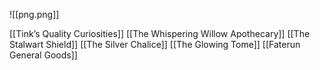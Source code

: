 ![[png.png]]

[[Tink’s Quality Curiosities]]
[[The Whispering Willow Apothecary]]
[[The Stalwart Shield]]
[[The Silver Chalice]]
[[The Glowing Tome]]
[[Faterun General Goods]]